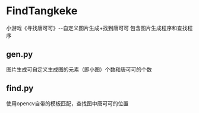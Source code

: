 # FindTangkeke
小游戏《寻找唐可可》--自定义图片生成+找到唐可可
包含图片生成程序和查找程序
## gen.py
图片生成可自定义生成图的元素（即小图）个数和唐可可的个数
## find.py
使用opencv自带的模板匹配，查找图中唐可可的位置
